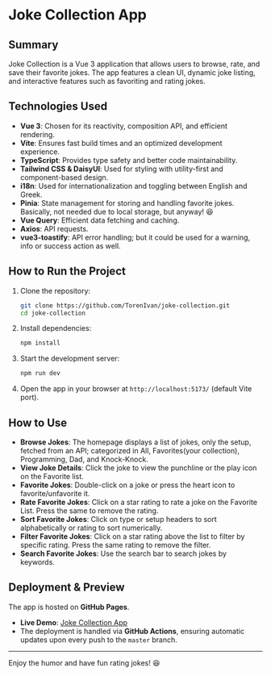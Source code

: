 # Joke Collection App

## Summary
Joke Collection is a Vue 3 application that allows users to browse, rate, and save their favorite jokes. The app features a clean UI, dynamic joke listing, and interactive features such as favoriting and rating jokes.

## Technologies Used
- **Vue 3**: Chosen for its reactivity, composition API, and efficient rendering.
- **Vite**: Ensures fast build times and an optimized development experience.
- **TypeScript**: Provides type safety and better code maintainability.
- **Tailwind CSS & DaisyUI**: Used for styling with utility-first and component-based design.
- **i18n**: Used for internationalization and toggling between English and Greek.
- **Pinia**: State management for storing and handling favorite jokes. Basically, not needed due to local storage, but anyway! 😆
- **Vue Query**: Efficient data fetching and caching.
- **Axios**: API requests.
- **vue3-toastify**: API error handling; but it could be used for a warning, info or success action as well.

## How to Run the Project
1. Clone the repository:
   ```sh
   git clone https://github.com/TorenIvan/joke-collection.git
   cd joke-collection
   ```
2. Install dependencies:
   ```sh
   npm install
   ```
3. Start the development server:
   ```sh
   npm run dev
   ```
4. Open the app in your browser at `http://localhost:5173/` (default Vite port).

## How to Use
- **Browse Jokes**: The homepage displays a list of jokes, only the setup, fetched from an API; categorized in All, Favorites(your collection), Programming, Dad, and Knock-Knock.
- **View Joke Details**: Click the joke to view the punchline or the play icon on the Favorite list.
- **Favorite Jokes**: Double-click on a joke or press the heart icon to favorite/unfavorite it.
- **Rate Favorite Jokes**: Click on a star rating to rate a joke on the Favorite List. Press the same to remove the rating.
- **Sort Favorite Jokes**: Click on type or setup headers to sort alphabetically or rating to sort numerically.
- **Filter Favorite Jokes**: Click on a star rating above the list to filter by specific rating. Press the same rating to remove the filter.
- **Search Favorite Jokes**: Use the search bar to search jokes by keywords.

## Deployment & Preview
The app is hosted on **GitHub Pages**.
- **Live Demo**: [Joke Collection App](https://TorenIvan.github.io/joke-collection/)
- The deployment is handled via **GitHub Actions**, ensuring automatic updates upon every push to the `master` branch.

---

Enjoy the humor and have fun rating jokes! 😆

